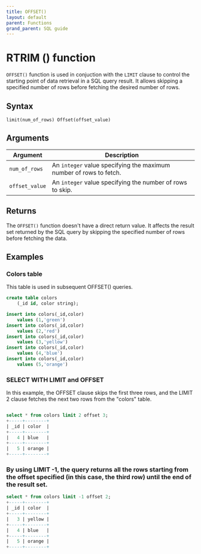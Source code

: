 ```yaml
---
title: OFFSET()
layout: default
parent: Functions
grand_parent: SQL guide
---
```


# RTRIM () function

`OFFSET()` function is used in conjuction with the `LIMIT` clause to control the starting point of data retrieval in a SQL query result. It allows skipping a specified number of rows before fetching the desired number of rows.

## Syntax

```
limit(num_of_rows) Offset(offset_value)
```

## Arguments

| Argument | Description |
|---|---|
| `num_of_rows` | An `integer` value specifying the maximum number of rows to fetch. |
| `offset_value` | An `integer` value specifying the number of rows to skip. |


## Returns

The `OFFSET()` function doesn't have a direct return value. It affects the result set returned by the SQL query by skipping the specified number of rows before fetching the data.


## Examples

### Colors table

This table is used in subsequent OFFSET() queries.

```sql
create table colors
    (_id id, color string);

insert into colors(_id,color)
    values (1,'green')
insert into colors(_id,color)
    values (2,'red')
insert into colors(_id,color)
    values (3,'yellow')
insert into colors(_id,color)
    values (4,'blue')
insert into colors(_id,color)
    values (5,'orange')
```    
### SELECT WITH LIMIT and OFFSET

In this example, the OFFSET clause skips the first three rows, and the LIMIT 2 clause fetches the next two rows from the "colors" table.

```sql

select * from colors limit 2 offset 3;
+-----+--------+
| _id | color  |
+-----+--------+
|   4 | blue   |  
+-----+--------+
|   5 | orange |  
+-----+--------+
```
### By using LIMIT -1, the query returns all the rows starting from the offset specified (in this case, the third row) until the end of the result set.

```sql
select * from colors limit -1 offset 2;
+-----+--------+
| _id | color  |
+-----+--------+
|   3 | yellow |  
+-----+--------+
|   4 | blue   |  
+-----+--------+
|   5 | orange |  
+-----+--------+
```
